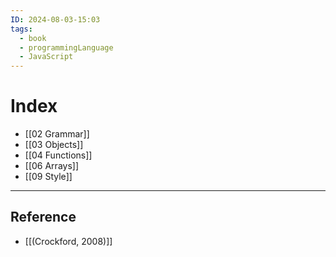 ```yaml
---
ID: 2024-08-03-15:03
tags:
  - book
  - programmingLanguage
  - JavaScript
---
```

# Index

- [[02 Grammar]]
- [[03 Objects]]
- [[04 Functions]]
- [[06 Arrays]]
- [[09 Style]]

---
## Reference
- [[(Crockford, 2008)]]
